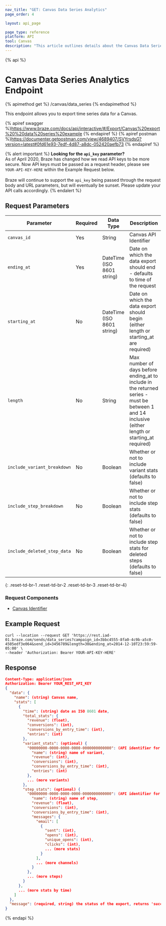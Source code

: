 ```yaml
---
nav_title: "GET: Canvas Data Series Analytics"
page_order: 4

layout: api_page

page_type: reference
platform: API
tool: Canvas
description: "This article outlines details about the Canvas Data Series Analytics Endpoint."
---
```

{% api %}
# Canvas Data Series Analytics Endpoint
{% apimethod get %}
/canvas/data_series
{% endapimethod %}

This endpoint allows you to export time series data for a Canvas.

{% apiref swagger %}https://www.braze.com/docs/api/interactive/#/Export/Canvas%20export%20%20data%20series%20example {% endapiref %}
{% apiref postman %}https://documenter.getpostman.com/view/4689407/SVYrsdsG?version=latest#0fd61e93-7edf-4d87-a8dc-052420aefb73 {% endapiref %}

{% alert important %}
__Looking for the `api_key` parameter?__<br>As of April 2020, Braze has changed how we read API keys to be more secure. Now API keys must be passed as a request header, please see `YOUR-API-KEY-HERE` within the Example Request below.<br><br>Braze will continue to support the `api_key` being passed through the request body and URL parameters, but will eventually be sunset. Please update your API calls accordingly.
{% endalert %}

## Request Parameters

| Parameter| Required | Data Type | Description |
| -------- | -------- | --------- | ----------- |
| `canvas_id` | Yes | String | Canvas API Identifier |
| `ending_at` | Yes | DateTime (ISO 8601 string) | Date on which the data export should end - defaults to time of the request |
| `starting_at` | No | DateTime (ISO 8601 string) | Date on which the data export should begin (either length or starting_at are required) |
| `length` | No | String | Max number of days before ending_at to include in the returned series - must be between 1 and 14 inclusive (either length or starting_at required) |
| `include_variant_breakdown` | No | Boolean | Whether or not to include variant stats (defaults to false) |
| `include_step_breakdown` | No | Boolean | Whether or not to include step stats (defaults to false) |
| `include_deleted_step_data` | No | Boolean | Whether or not to include step stats for deleted steps (defaults to false) |
{: .reset-td-br-1 .reset-td-br-2 .reset-td-br-3  .reset-td-br-4}

### Request Components
- [Canvas Identifier]({{site.baseurl}}/api/identifier_types/)

## Example Request
```
curl --location --request GET 'https://rest.iad-01.braze.com/sends/data_series?campaign_id=3bbc4555-8fa0-4c9b-a5c0-4505edf3e064&send_id=3456789&length=30&ending_at=2014-12-10T23:59:59-05:00' \
--header 'Authorization: Bearer YOUR-API-KEY-HERE'
```

## Response

```json
Content-Type: application/json
Authorization: Bearer YOUR_REST_API_KEY
{
  "data": {
    "name": (string) Canvas name,
    "stats": [
      {
        "time": (string) date as ISO 8601 date,
        "total_stats": {
          "revenue": (float),
          "conversions": (int),
          "conversions_by_entry_time": (int),
          "entries": (int)
        },
        "variant_stats": (optional) {
          "00000000-0000-0000-0000-0000000000000": (API identifier for variant) {
            "name": (string) name of variant,
            "revenue": (int),
            "conversions": (int),
            "conversions_by_entry_time": (int),
            "entries": (int)
          },
          ... (more variants)
        },
        "step_stats": (optional) {
          "00000000-0000-0000-0000-0000000000000": (API identifier for step) {
            "name": (string) name of step,
            "revenue": (float),
            "conversions": (int),
            "conversions_by_entry_time": (int),
            "messages": {
              "email": [
                {
                  "sent": (int),
                  "opens": (int),
                  "unique_opens": (int),
                  "clicks": (int),
                  ... (more stats)
                }
              ],
              ... (more channels)
            }
          },
          ... (more steps)
        }
      },
      ... (more stats by time)
    ]
  },
  "message": (required, string) the status of the export, returns 'success' when completed without errors
}
```

{% endapi %}
